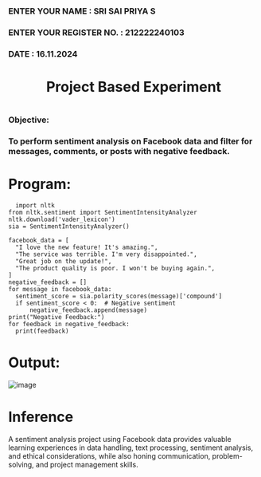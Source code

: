 <H3>ENTER YOUR NAME : SRI SAI PRIYA S</H3>
<H3>ENTER YOUR REGISTER NO. : 212222240103</H3>
<H3>DATE : 16.11.2024</H3>

<H1 Align="center">Project Based Experiment<H1>
<H3>Objective:<H3>
To perform sentiment analysis on Facebook data and filter for messages, comments, or posts with negative feedback.
  
# Program:
  
```
  import nltk
from nltk.sentiment import SentimentIntensityAnalyzer
nltk.download('vader_lexicon')
sia = SentimentIntensityAnalyzer()

facebook_data = [
  "I love the new feature! It's amazing.",
  "The service was terrible. I'm very disappointed.",
  "Great job on the update!",
  "The product quality is poor. I won't be buying again.",
]
negative_feedback = []
for message in facebook_data:
  sentiment_score = sia.polarity_scores(message)['compound']
  if sentiment_score < 0:  # Negative sentiment
      negative_feedback.append(message)
print("Negative Feedback:")
for feedback in negative_feedback:
  print(feedback)
```

# Output:
![image](https://github.com/user-attachments/assets/0beb7f40-d97d-4290-9b11-27cff4bd6167)

# Inference
A sentiment analysis project using Facebook data provides valuable learning experiences in data handling, text processing, sentiment analysis, and ethical considerations, while also honing communication, problem-solving, and project management skills.
